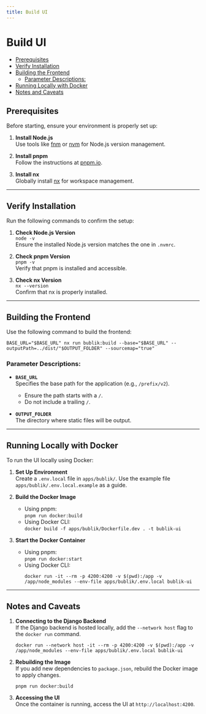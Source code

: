 ```yaml
---
title: Build UI
---
```


# Build UI

<!--toc:start-->
  - [Prerequisites](#prerequisites)
  - [Verify Installation](#verify-installation)
  - [Building the Frontend](#building-the-frontend)
    - [Parameter Descriptions:](#parameter-descriptions)
  - [Running Locally with Docker](#running-locally-with-docker)
  - [Notes and Caveats](#notes-and-caveats)
<!--toc:end-->

## Prerequisites

Before starting, ensure your environment is properly set up:

1. **Install Node.js**  
   Use tools like [fnm](https://github.com/Schniz/fnm) or [nvm](https://github.com/nvm-sh/nvm) for Node.js version management.

2. **Install pnpm**  
   Follow the instructions at [pnpm.io](https://pnpm.io/).

3. **Install nx**  
   Globally install [nx](https://nx.dev/getting-started/installation#installing-nx-globally) for workspace management.

---

## Verify Installation

Run the following commands to confirm the setup:

1. **Check Node.js Version**  
   `node -v`  
   Ensure the installed Node.js version matches the one in `.nvmrc`.

2. **Check pnpm Version**  
   `pnpm -v`  
   Verify that pnpm is installed and accessible.

3. **Check nx Version**  
   `nx --version`  
   Confirm that nx is properly installed.

---

## Building the Frontend

Use the following command to build the frontend:

`BASE_URL="$BASE_URL" nx run bublik:build --base="$BASE_URL" --outputPath=../dist/"$OUTPUT_FOLDER" --sourcemap="true"`

### Parameter Descriptions:

- **`BASE_URL`**  
  Specifies the base path for the application (e.g., `/prefix/v2`).

  - Ensure the path starts with a `/`.
  - Do not include a trailing `/`.

- **`OUTPUT_FOLDER`**  
  The directory where static files will be output.

---

## Running Locally with Docker

To run the UI locally using Docker:

1. **Set Up Environment**  
   Create a `.env.local` file in `apps/bublik/`. Use the example file `apps/bublik/.env.local.example` as a guide.

2. **Build the Docker Image**

   - Using pnpm:  
     `pnpm run docker:build`
   - Using Docker CLI:  
     `docker build -f apps/bublik/Dockerfile.dev . -t bublik-ui`

3. **Start the Docker Container**
   - Using pnpm:  
     `pnpm run docker:start`
   - Using Docker CLI:
     ```
     docker run -it --rm -p 4200:4200 -v $(pwd):/app -v /app/node_modules --env-file apps/bublik/.env.local bublik-ui
     ```

---

## Notes and Caveats

1. **Connecting to the Django Backend**  
   If the Django backend is hosted locally, add the `--network host` flag to the `docker run` command.
   ```
   docker run --network host -it --rm -p 4200:4200 -v $(pwd):/app -v /app/node_modules --env-file apps/bublik/.env.local bublik-ui
   ```
2. **Rebuilding the Image**  
   If you add new dependencies to `package.json`, rebuild the Docker image to apply changes.

   ```
   pnpm run docker:build
   ```

3. **Accessing the UI**  
   Once the container is running, access the UI at `http://localhost:4200`.
